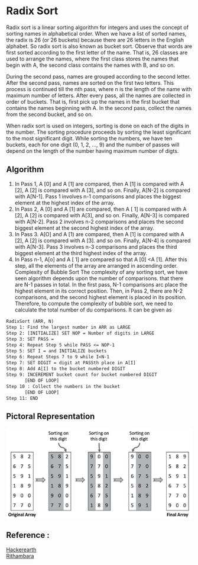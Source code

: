 # Radix Sort
Radix sort is a linear sorting algorithm for integers and uses the concept of sorting names in
alphabetical order. When we have a list of sorted names, the radix is 26 (or 26 buckets) because
there are 26 letters in the English alphabet. So radix sort is also known as bucket sort. Observe
that words are first sorted according to the first letter of the name. That is, 26 classes are used
to arrange the names, where the first class stores the names that begin with A, the second class
contains the names with B, and so on.

During the second pass, names are grouped according to the second letter. After the second
pass, names are sorted on the first two letters. This process is continued till the nth pass, where n
is the length of the name with maximum number of letters.
After every pass, all the names are collected in order of buckets. That is, first pick up the names
in the first bucket that contains the names beginning with A. In the second pass, collect the names
from the second bucket, and so on.

When radix sort is used on integers, sorting is done on each of the digits in the number. The
sorting procedure proceeds by sorting the least significant to the most significant digit. While
sorting the numbers, we have ten buckets, each for one digit (0, 1, 2, …, 9) and the number of
passes will depend on the length of the number having maximum number of digts.


## Algorithm
1. In Pass 1, A [0] and A [1] are compared, then A [1] is compared with A [2], A [2] is compared with A [3], and so on. Finally, A[N-2] is compared with A[N-1]. Pass 1 involves n-1 comparisons and places the biggest element at the highest index of the array.
2. In Pass 2, A [0] and A [1] are compared, then A [ 1] is compared with A [2], A [2] is compared with A[3], and so on. Finally, A[N-3] is compared with A[N-2]. Pass 2 involves n-2 comparisons and places the second biggest element at the second highest index of the array.
3. In Pass 3. A[O] and A [1) are compared, then A [1] is compared with A [2], A [2] is compared with A [3]. and so on. Finally, A[N-4] is compared with A[N-3]. Pass 3 involves n-3 comparisons and places the third biggest element at the third highest index of the array. 
4. In Pass n-1, A[o] and A [ 1] are compared so that A [0] <A [1]. After this step, all the elements of the array are arranged in ascending order.
Complexity of Bubble Sort
The complexity of any sorting sort, we have seen algorithm depends upon the number of comparisons. that there are N-1 passes in total. In the first pass, N-1 comparisons arc place the highest element in its correct position. Then, in Pass 2, there are N-2 comparisons, and the second highest element is placed in its position. Therefore, to compute the complexity of bubble sort, we need to calculate the total number of du comparisons. It can be given as 
```
RadixSort (ARR, N)
Step 1: Find the largest number in ARR as LARGE
Step 2: [INITIALIZE] SET NOP = Number of digits in LARGE
Step 3: SET PASS =
Step 4: Repeat Step 5 while PASS <= NOP-1
Step 5: SET I = and INITIALIZE buckets
Step 6: Repeat Steps 7 to 9 while I<N-1
Step 7: SET DIGIT = digit at PASSth place in A[I]
Step 8: Add A[I] to the bucket numbered DIGIT
Step 9: INCEREMENT bucket count for bucket numbered DIGIT
       [END OF LOOP]
Step 10 : Collect the numbers in the bucket
       [END OF LOOP]
Step 11: END
```

## Pictoral Representation

![Alt text](../images/radix-sort.png?raw=true "Title")

## Reference :
<a href="https://www.hackerearth.com/practice/algorithms/sorting/radix-sort/tutorial/">Hackerearth</a>
 <br>
<a href="https://www.ritambhara.in/radix-sort/ ">Rithambara</a>


